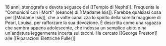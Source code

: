 18 anni, stenografa e devota seguace del [[Tempio di Nephti]]. Frequenta le "Comunioni con i Morti" (séance) di [[Madame Isis]]. 
Farebbe qualsiasi cosa per [[Madame Isis]], che a volte canalizza lo spirito della sorella maggiore di Pearl, Louisa, per rafforzare la sua devozione. 
È descritta come una ragazza che sembra appena adolescente, che indossa un semplice abito e ha un'andatura leggermente incerta sui tacchi. Ha cercato [[George Preston]] alle [[Riparazioni Elettriche Fuller]]